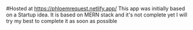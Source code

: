 #Hosted at https://phloemrequest.netlify.app/
This app was initially based on a Startup idea. 
It is based on MERN stack and it's not complete yet
I will try my best to complete it as soon as possible 